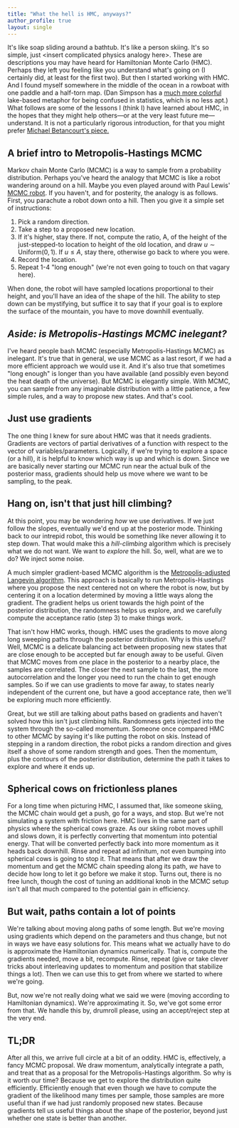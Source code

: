 ```yaml
---
title: "What the hell is HMC, anyways?"
author_profile: true
layout: single
---
```


<!-- # What the hell is HMC, anyways? -->

It's like soap sliding around a bathtub.
It's like a person skiing.
It's so simple, just \<insert complicated physics analogy here\>.
These are descriptions you may have heard for Hamiltonian Monte Carlo (HMC).
Perhaps they left you feeling like you understand what's going on (I certainly did, at least for the first two).
But then I started working with HMC.
And I found myself somewhere in the middle of the ocean in a rowboat with one paddle and a half-torn map.
(Dan Simpson has a [much more colorful](https://dansblog.netlify.app/posts/2021-10-11-n-sane-in-the-membrane/n-sane-in-the-membrane.html) lake-based metaphor for being confused in statistics, which is no less apt.)
What follows are some of the lessons I (think I) have learned about HMC, in the hopes that they might help others&mdash;or at the very least future me&mdash;understand.
It is not a particularly rigorous introduction, for that you might prefer [Michael Betancourt's piece.](https://arxiv.org/abs/1701.02434)

## A brief intro to Metropolis-Hastings MCMC
Markov chain Monte Carlo (MCMC) is a way to sample from a probability distribution.
Perhaps you've heard the analogy that MCMC is like a robot wandering around on a hill.
Maybe you even played around with Paul Lewis' [MCMC robot](https://phylogeny.uconn.edu/mcmc-robot/#).
If you haven't, and for posterity, the analogy is as follows.
First, you parachute a robot down onto a hill.
Then you give it a simple set of instructions:
  1. Pick a random direction.
  2. Take a step to a proposed new location.
  3. If it's higher, stay there. If not, compute the ratio, A, of the height of the just-stepped-to location to height of the old location, and draw $u \sim \text{Uniform}(0,1)$. If $u \leq A$, stay there, otherwise go back to where you were.
  4. Record the location.
  5. Repeat 1-4 "long enough" (we're not even going to touch on that vagary here).

When done, the robot will have sampled locations proportional to their height, and you'll have an idea of the shape of the hill.
The ability to step down can be mystifying, but suffice it to say that if your goal is to explore the surface of the mountain, you have to move downhill eventually.

## _Aside: is Metropolis-Hastings MCMC inelegant?_
I've heard people bash MCMC (especially Metropolis-Hastings MCMC) as inelegant.
It's true that in general, we use MCMC as a last resort, if we had a more efficient approach we would use it.
And it's also true that sometimes "long enough" is longer than you have available (and possibly even beyond the heat death of the universe).
But MCMC is elegantly simple.
With MCMC, you can sample from any imaginable distribution with a little patience, a few simple rules, and a way to propose new states.
And that's cool.

## Just use gradients
The one thing I knew for sure about HMC was that it needs gradients.
Gradients are vectors of partial derivatives of a function with respect to the vector of variables/parameters.
Logically, if we're trying to explore a space (or a hill), it is helpful to know which way is up and which is down.
Since we are basically never starting our MCMC run near the actual bulk of the posterior mass, gradients should help us move where we want to be sampling, to the peak.

## Hang on, isn't that just hill climbing?
At this point, you may be wondering *how* we use derivatives.
If we just follow the slopes, eventually we'd end up at the posterior mode.
Thinking back to our intrepid robot, this would be something like never allowing it to step down.
That would make this a *hill-climbing* algorithm which is precisely what we do not want.
We want to *explore* the hill.
So, well, what are we to do?
We inject some noise.

A much simpler gradient-based MCMC algorithm is the [Metropolis-adjusted Langevin algorithm](https://en.wikipedia.org/wiki/Metropolis-adjusted_Langevin_algorithm).
This approach is basically to run Metropolis-Hastings where you propose the next centered not on where the robot is now, but by centering it on a location determined by moving a little ways along the gradient.
The gradient helps us orient towards the high point of the posterior distribution, the randomness helps us explore, and we carefully compute the acceptance ratio (step 3) to make things work.

That isn't how HMC works, though.
HMC uses the gradients to move along long sweeping paths through the posterior distribution.
Why is this useful?
Well, MCMC is a delicate balancing act between proposing new states that are close enough to be accepted but far enough away to be useful.
Given that MCMC moves from one place in the posterior to a nearby place, the samples are correlated.
The closer the next sample to the last, the more autocorrelation and the longer you need to run the chain to get enough samples.
So if we can use gradients to move far away, to states nearly independent of the current one, but have a good acceptance rate, then we'll be exploring much more efficiently.

Great, but we still are talking about paths based on gradients and haven't solved how this isn't just climbing hills.
Randomness gets injected into the system through the so-called momentum.
Someone once compared HMC to other MCMC by saying it's like putting the robot on skis.
Instead of stepping in a random direction, the robot picks a random direction and gives itself a shove of some random strength and goes.
Then the momentum, plus the contours of the posterior distribution, determine the path it takes to explore and where it ends up.

## Spherical cows on frictionless planes
For a long time when picturing HMC, I assumed that, like someone skiing, the MCMC chain would get a push, go for a ways, and stop.
But we're not simulating a system with friction here.
HMC lives in the same part of physics where the spherical cows graze.
As our skiing robot moves uphill and slows down, it is perfectly converting that momentum into potential energy.
That will be converted perfectly back into more momentum as it heads back downhill.
Rinse and repeat ad infinitum, not even bumping into spherical cows is going to stop it.
That means that after we draw the momentum and get the MCMC chain speeding along its path, *we* have to decide how long to let it go before we make it stop.
Turns out, there is no free lunch, though the cost of tuning an additional knob in the MCMC setup isn't all that much compared to the potential gain in efficiency.


## But wait, paths contain a lot of points
We're talking about moving along paths of some length.
But we're moving using gradients which depend on the parameters and thus change, but not in ways we have easy solutions for.
This means what we actually have to do is approximate the Hamiltonian dynamics numerically.
That is, compute the gradients needed, move a bit, recompute.
Rinse, repeat (give or take clever tricks about interleaving updates to momentum and position that stabilize things a lot).
Then we can use this to get from where we started to where we're going.

But, now we're not really doing what we said we were (moving according to Hamiltonian dynamics).
We're approximating it.
So, we've got some error from that.
We handle this by, drumroll please, using an accept/reject step at the very end.

## TL;DR
After all this, we arrive full circle at a bit of an oddity.
HMC is, effectively, a fancy MCMC proposal.
We draw momentum, analytically integrate a path, and treat that as a proposal for the Metropolis-Hastings algorithm.
So why is it worth our time?
Because we get to explore the distribution quite efficiently.
Efficiently enough that even though we have to compute the gradient of the likelihood many times per sample, those samples are more useful than if we had just randomly proposed new states.
Because gradients tell us useful things about the shape of the posterior, beyond just whether one state is better than another.
